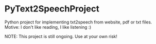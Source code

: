 # PyText2SpeechProject
Python project for implementing txt2speech from website, pdf or txt files. Motive: I don't like reading, I like listening :)

NOTE: This project is still ongoing. Use at your own risk!
